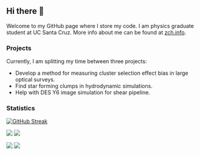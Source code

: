 ## Hi there 👋

Welcome to my GitHub page where I store my code. I am physics graduate student at UC Santa Cruz. More info about me can be found at [zch.info](www.zch.info).

### Projects

Currently, I am splitting my time between three projects:

- Develop a method for measuring cluster selection effect bias in large optical surveys.
- Find star forming clumps in hydrodynamic simulations.
- Help with DES Y6 image simulation for shear pipeline.

### Statistics

[![GitHub Streak](https://github-readme-streak-stats.herokuapp.com/?user=zhouconghao)](https://git.io/streak-stats)

![](https://raw.githubusercontent.com/zhouconghao/github-stats/master/generated/overview.svg#gh-dark-mode-only)
![](https://raw.githubusercontent.com/zhouconghao/github-stats/master/generated/overview.svg#gh-light-mode-only)

![](https://raw.githubusercontent.com/zhouconghao/github-stats/master/generated/languages.svg#gh-dark-mode-only)
![](https://raw.githubusercontent.com/zhouconghao/github-stats/master/generated/languages.svg#gh-light-mode-only)

<!--
**zchvsre/zchvsre** is a ✨ _special_ ✨ repository because its `README.md` (this file) appears on your GitHub profile.

Here are some ideas to get you started:

- 🔭 I’m currently working on ...
- 🌱 I’m currently learning ...
- 👯 I’m looking to collaborate on ...
- 🤔 I’m looking for help with ...
- 💬 Ask me about ...
- 📫 How to reach me: ...
- 😄 Pronouns: ...
- ⚡ Fun fact: ...
-->
